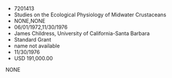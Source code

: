 * 7201413
* Studies on the Ecological Physiology of Midwater Crustaceans
* NONE,NONE
* 06/01/1972,11/30/1976
* James Childress, University of California-Santa Barbara
* Standard Grant
* name not available
* 11/30/1976
* USD 191,000.00

NONE